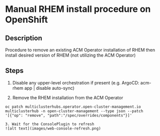 # Manual RHEM install procedure on OpenShift
## Description
Procedure to remove an existing ACM Operator installation of RHEM then install desired version of RHEM (not utilizing the ACM Operator)

## Steps
1. Disable any upper-level orchestration if present (e.g. ArgoCD: acm-rhem app | disable auto-sync)

2. Remove the RHEM installation from the ACM Operator
```
oc patch multiclusterhubs.operator.open-cluster-management.io multiclusterhub -n open-cluster-management --type json --patch '[{"op": "remove", "path":"/spec/overrides/components"}]'

3. Wait for the ConsolePlugin to refresh
![alt text](images/web-console-refresh.png)